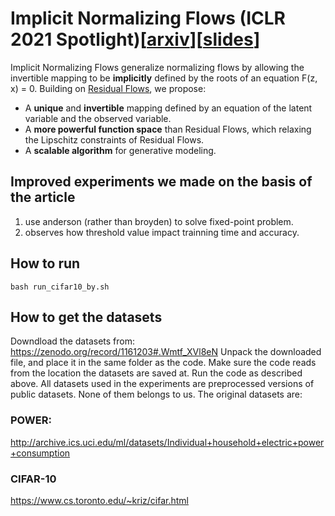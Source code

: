 # Implicit Normalizing Flows (ICLR 2021 Spotlight)[[arxiv](https://arxiv.org/abs/2103.09527)][[slides](https://docs.google.com/presentation/d/1reCHEBjy9ygJ0bM_jvItEGU1jHDn7NfYBeC7FBqK-1Y/edit?usp=sharing)]

Implicit Normalizing Flows generalize normalizing flows by allowing the invertible mapping to be **implicitly** defined by the roots of an equation F(z, x) = 0. Building on [Residual Flows](https://arxiv.org/abs/1906.02735), we propose:

+ A **unique** and **invertible** mapping defined by an equation of the latent variable and the observed variable.
+ A **more powerful function space** than Residual Flows, which relaxing the Lipschitz constraints of Residual Flows.
+ A **scalable algorithm** for generative modeling.


## Improved experiments we made on the basis of the article
1. use anderson (rather than broyden) to solve fixed-point problem.
2. observes how threshold value impact trainning time and accuracy.

## How to run 
```
bash run_cifar10_by.sh
```

## How to get the datasets
Downdload the datasets from: https://zenodo.org/record/1161203#.Wmtf_XVl8eN
Unpack the downloaded file, and place it in the same folder as the code.
Make sure the code reads from the location the datasets are saved at.
Run the code as described above.
All datasets used in the experiments are preprocessed versions of public datasets. None of them belongs to us. The original datasets are:

### POWER:
http://archive.ics.uci.edu/ml/datasets/Individual+household+electric+power+consumption

### CIFAR-10
https://www.cs.toronto.edu/~kriz/cifar.html

